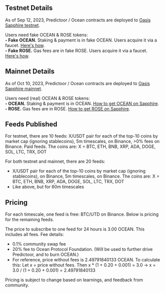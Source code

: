<figure><img src="../.gitbook/assets/predictoor/female17.png" alt=""></figure>


## Testnet Details
As of Sep 12, 2023, Predictoor / Ocean contracts are deployed to [Oasis Sapphire testnet](https://docs.oasis.io/dapp/sapphire/#testnet).

Users need fake OCEAN & ROSE tokens:  
**- Fake OCEAN.** Staking & payment is in fake OCEAN. Users acquire it via a faucet. [Here's how](https://github.com/oceanprotocol/pdr-backend/blob/main/READMEs/testnet-faucet.md).  
**- Fake ROSE.** Gas fees are in fake ROSE. Users acquire it via a faucet. [Here's how](https://github.com/oceanprotocol/pdr-backend/blob/main/READMEs/testnet-faucet.md).  

## Mainnet Details
As of Oct 10, 2023, Predictoor / Ocean contracts are deployed to [Oasis Sapphire mainnet](https://docs.oasis.io/dapp/sapphire/#mainnet).  

Users need (real) OCEAN & ROSE tokens:  
**- OCEAN.** Staking & payment is in OCEAN. [How to get OCEAN on Sapphire](https://github.com/oceanprotocol/pdr-backend/blob/main/READMEs/get-ocean-on-sapphire.md).  
**- ROSE.** Gas fees are in ROSE. [How to get ROSE on Sapphire](https://github.com/oceanprotocol/pdr-backend/blob/main/READMEs/get-ocean-on-sapphire.md).  

## Feeds Published
For testnet, there are 10 feeds: X/USDT pair for each of the top-10 coins by market cap (ignoring stablecoins), 5m timescales, on Binance, >0% fees on Binance. Paid feeds. The coins are: X = BTC, ETH, BNB, XRP, ADA, DOGE, SOL, LTC, TRX, DOT  

For both testnet and mainnet, there are 20 feeds:  
- X/USDT pair for each of the top-10 coins by market cap (ignoring stablecoins), on Binance, 5m timescales, on Binance. The coins are: X = BTC, ETH, BNB, XRP, ADA, DOGE, SOL, LTC, TRX, DOT  
- Like above, but for 60m timescales  

## Pricing
For each timescale, one feed is free: BTC/UTD on Binance.  Below is pricing for the remaining feeds.   

The price to subscribe to one feed for 24 hours is 3.00 OCEAN. This includes all fees. Fee details:  
- 0.1% community swap fee  
- 20% fee to Ocean Protocol Foundation. (Will be used to further drive Predictoor, and to burn OCEAN.)  
- For reference, price without fees is 2.49791840133 OCEAN. To calculate this: Let x = price without fees. Then x * (1 + 0.20 + 0.001) = 3.0 → x = 3.0 / (1 + 0.20 + 0.001) = 2.49791840133  

Pricing is subject to change based on learnings, and feedback from community.  


